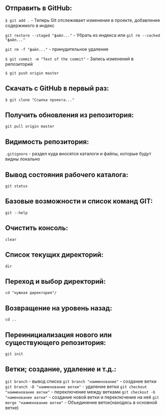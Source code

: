 ## Отправить в GitHub:

`$ git add .` - Теперь Git отслеживает изменения в проекте,
добавление содержимого в индекс

`git restore --staged "файл..."` - Убрать из индекса
или
`git rm --cached "файл..."`

`git rm -f "файл..."` - принудительное удаление

`$ git commit -m "Text of the commit"` - Запись изменений в репозиторий

`$ git push origin master`

## Скачать с GitHub в первый раз:

`$ git clone "Ссылка проекта..."`

## Получить обновления из репозитория:

`git pull origin master`

## Видимость репозитория:

`.gitignore` - раздел куда вносятся каталоги и файлы, которые будут видны локально

## Вывод состояния рабочего каталога:

`git status`

## Базовые возможности и список команд GIT:

`git --help`

## Очистить консоль:

`clear`

## Список текущих директорий:

`dir`

## Переход и выбор директорий:

`cd "нужная директория"/`

## Возвращение на уровень назад:

`cd ..`

## Переинициализация нового или существующего репозитория:

`git init`

## Ветки; создание, удаление и т.д.:

`git branch` - вывод списка
`git branch "наименование"` - создание ветки
`git branch -D "наименование ветки"` - удаление ветки
`git checkout "наименование ветки"` - переключение между ветками
`git checkout -b "наменование ветки"` - создание новой ветки и переключение на неё
`git merge "наименование ветки"` - Объединение веток(находясь в основной ветке)